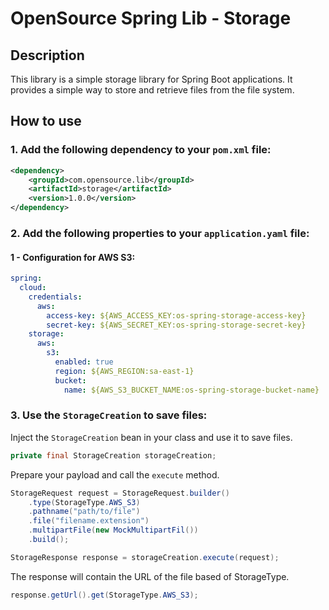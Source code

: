 # OpenSource Spring Lib - Storage

## Description
This library is a simple storage library for Spring Boot applications. It provides a simple way to store and retrieve files from the file system.

## How to use
### 1. Add the following dependency to your `pom.xml` file:

```xml
<dependency>
    <groupId>com.opensource.lib</groupId>
    <artifactId>storage</artifactId>
    <version>1.0.0</version>
</dependency>
```

### 2. Add the following properties to your `application.yaml` file:

#### 1 - Configuration for AWS S3:

```yaml
spring:
  cloud:
    credentials:
      aws:
        access-key: ${AWS_ACCESS_KEY:os-spring-storage-access-key}
        secret-key: ${AWS_SECRET_KEY:os-spring-storage-secret-key}
    storage:
      aws:
        s3:
          enabled: true
          region: ${AWS_REGION:sa-east-1}
          bucket:
            name: ${AWS_S3_BUCKET_NAME:os-spring-storage-bucket-name}
```

### 3. Use the `StorageCreation` to save files:

Inject the `StorageCreation` bean in your class and use it to save files.
```java
private final StorageCreation storageCreation;
```

Prepare your payload and call the `execute` method.

```java
StorageRequest request = StorageRequest.builder()
    .type(StorageType.AWS_S3)
    .pathname("path/to/file")
    .file("filename.extension")
    .multipartFile(new MockMultipartFil())
    .build();

StorageResponse response = storageCreation.execute(request);
```

The response will contain the URL of the file based of StorageType.

```java
response.getUrl().get(StorageType.AWS_S3);
```



